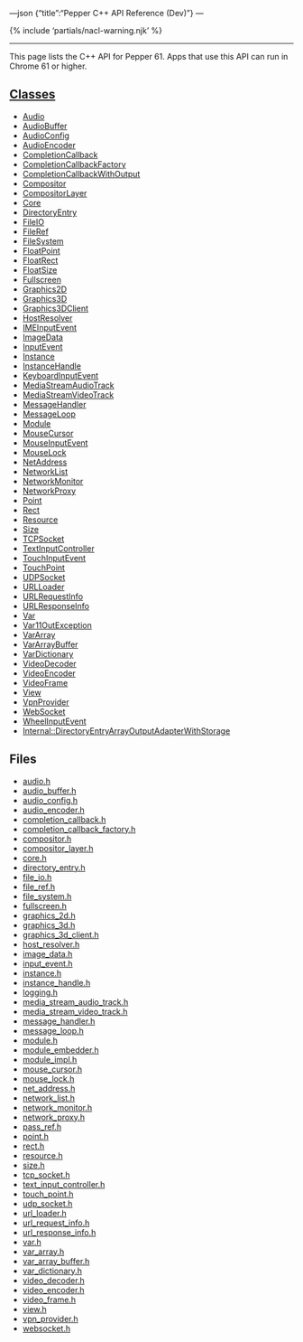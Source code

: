 —json {“title”:“Pepper C++ API Reference (Dev)”} —

<span id="cpp-api-dev" class="target"><span id="pepper-dev-cpp-index"></span></span> {% include ‘partials/nacl-warning.njk’ %}

------------------------------------------------------------------------

This page lists the C++ API for Pepper 61. Apps that use this API can run in Chrome 61 or higher.

<a href="/docs/native-client/pepper_dev/cpp/inherits/" class="reference external">Classes</a>
---------------------------------------------------------------------------------------------

-   <a href="/docs/native-client/pepper_dev/cpp/classpp_1_1_audio/" class="reference external">Audio</a>
-   <a href="/docs/native-client/pepper_dev/cpp/classpp_1_1_audio_buffer/" class="reference external">AudioBuffer</a>
-   <a href="/docs/native-client/pepper_dev/cpp/classpp_1_1_audio_config/" class="reference external">AudioConfig</a>
-   <a href="/docs/native-client/pepper_dev/cpp/classpp_1_1_audio_encoder/" class="reference external">AudioEncoder</a>
-   <a href="/docs/native-client/pepper_dev/cpp/classpp_1_1_completion_callback/" class="reference external">CompletionCallback</a>
-   <a href="/docs/native-client/pepper_dev/cpp/classpp_1_1_completion_callback_factory/" class="reference external">CompletionCallbackFactory</a>
-   <a href="/docs/native-client/pepper_dev/cpp/classpp_1_1_completion_callback_with_output/" class="reference external">CompletionCallbackWithOutput</a>
-   <a href="/docs/native-client/pepper_dev/cpp/classpp_1_1_compositor/" class="reference external">Compositor</a>
-   <a href="/docs/native-client/pepper_dev/cpp/classpp_1_1_compositor_layer/" class="reference external">CompositorLayer</a>
-   <a href="/docs/native-client/pepper_dev/cpp/classpp_1_1_core/" class="reference external">Core</a>
-   <a href="/docs/native-client/pepper_dev/cpp/classpp_1_1_directory_entry/" class="reference external">DirectoryEntry</a>
-   <a href="/docs/native-client/pepper_dev/cpp/classpp_1_1_file_i_o/" class="reference external">FileIO</a>
-   <a href="/docs/native-client/pepper_dev/cpp/classpp_1_1_file_ref/" class="reference external">FileRef</a>
-   <a href="/docs/native-client/pepper_dev/cpp/classpp_1_1_file_system/" class="reference external">FileSystem</a>
-   <a href="/docs/native-client/pepper_dev/cpp/classpp_1_1_float_point/" class="reference external">FloatPoint</a>
-   <a href="/docs/native-client/pepper_dev/cpp/classpp_1_1_float_rect/" class="reference external">FloatRect</a>
-   <a href="/docs/native-client/pepper_dev/cpp/classpp_1_1_float_size/" class="reference external">FloatSize</a>
-   <a href="/docs/native-client/pepper_dev/cpp/classpp_1_1_fullscreen/" class="reference external">Fullscreen</a>
-   <a href="/docs/native-client/pepper_dev/cpp/classpp_1_1_graphics2_d/" class="reference external">Graphics2D</a>
-   <a href="/docs/native-client/pepper_dev/cpp/classpp_1_1_graphics3_d/" class="reference external">Graphics3D</a>
-   <a href="/docs/native-client/pepper_dev/cpp/classpp_1_1_graphics3_d_client/" class="reference external">Graphics3DClient</a>
-   <a href="/docs/native-client/pepper_dev/cpp/classpp_1_1_host_resolver/" class="reference external">HostResolver</a>
-   <a href="/docs/native-client/pepper_dev/cpp/classpp_1_1_i_m_e_input_event/" class="reference external">IMEInputEvent</a>
-   <a href="/docs/native-client/pepper_dev/cpp/classpp_1_1_image_data/" class="reference external">ImageData</a>
-   <a href="/docs/native-client/pepper_dev/cpp/classpp_1_1_input_event/" class="reference external">InputEvent</a>
-   <a href="/docs/native-client/pepper_dev/cpp/classpp_1_1_instance/" class="reference external">Instance</a>
-   <a href="/docs/native-client/pepper_dev/cpp/classpp_1_1_instance_handle/" class="reference external">InstanceHandle</a>
-   <a href="/docs/native-client/pepper_dev/cpp/classpp_1_1_keyboard_input_event/" class="reference external">KeyboardInputEvent</a>
-   <a href="/docs/native-client/pepper_dev/cpp/classpp_1_1_media_stream_audio_track/" class="reference external">MediaStreamAudioTrack</a>
-   <a href="/docs/native-client/pepper_dev/cpp/classpp_1_1_media_stream_video_track/" class="reference external">MediaStreamVideoTrack</a>
-   <a href="/docs/native-client/pepper_dev/cpp/classpp_1_1_message_handler/" class="reference external">MessageHandler</a>
-   <a href="/docs/native-client/pepper_dev/cpp/classpp_1_1_message_loop/" class="reference external">MessageLoop</a>
-   <a href="/docs/native-client/pepper_dev/cpp/classpp_1_1_module/" class="reference external">Module</a>
-   <a href="/docs/native-client/pepper_dev/cpp/classpp_1_1_mouse_cursor/" class="reference external">MouseCursor</a>
-   <a href="/docs/native-client/pepper_dev/cpp/classpp_1_1_mouse_input_event/" class="reference external">MouseInputEvent</a>
-   <a href="/docs/native-client/pepper_dev/cpp/classpp_1_1_mouse_lock/" class="reference external">MouseLock</a>
-   <a href="/docs/native-client/pepper_dev/cpp/classpp_1_1_net_address/" class="reference external">NetAddress</a>
-   <a href="/docs/native-client/pepper_dev/cpp/classpp_1_1_network_list/" class="reference external">NetworkList</a>
-   <a href="/docs/native-client/pepper_dev/cpp/classpp_1_1_network_monitor/" class="reference external">NetworkMonitor</a>
-   <a href="/docs/native-client/pepper_dev/cpp/classpp_1_1_network_proxy/" class="reference external">NetworkProxy</a>
-   <a href="/docs/native-client/pepper_dev/cpp/classpp_1_1_point/" class="reference external">Point</a>
-   <a href="/docs/native-client/pepper_dev/cpp/classpp_1_1_rect/" class="reference external">Rect</a>
-   <a href="/docs/native-client/pepper_dev/cpp/classpp_1_1_resource/" class="reference external">Resource</a>
-   <a href="/docs/native-client/pepper_dev/cpp/classpp_1_1_size/" class="reference external">Size</a>
-   <a href="/docs/native-client/pepper_dev/cpp/classpp_1_1_t_c_p_socket/" class="reference external">TCPSocket</a>
-   <a href="/docs/native-client/pepper_dev/cpp/classpp_1_1_text_input_controller/" class="reference external">TextInputController</a>
-   <a href="/docs/native-client/pepper_dev/cpp/classpp_1_1_touch_input_event/" class="reference external">TouchInputEvent</a>
-   <a href="/docs/native-client/pepper_dev/cpp/classpp_1_1_touch_point/" class="reference external">TouchPoint</a>
-   <a href="/docs/native-client/pepper_dev/cpp/classpp_1_1_u_d_p_socket/" class="reference external">UDPSocket</a>
-   <a href="/docs/native-client/pepper_dev/cpp/classpp_1_1_u_r_l_loader/" class="reference external">URLLoader</a>
-   <a href="/docs/native-client/pepper_dev/cpp/classpp_1_1_u_r_l_request_info/" class="reference external">URLRequestInfo</a>
-   <a href="/docs/native-client/pepper_dev/cpp/classpp_1_1_u_r_l_response_info/" class="reference external">URLResponseInfo</a>
-   <a href="/docs/native-client/pepper_dev/cpp/classpp_1_1_var/" class="reference external">Var</a>
-   <a href="/docs/native-client/pepper_dev/cpp/classpp_1_1_var_1_1_out_exception/" class="reference external">Var11OutException</a>
-   <a href="/docs/native-client/pepper_dev/cpp/classpp_1_1_var_array/" class="reference external">VarArray</a>
-   <a href="/docs/native-client/pepper_dev/cpp/classpp_1_1_var_array_buffer/" class="reference external">VarArrayBuffer</a>
-   <a href="/docs/native-client/pepper_dev/cpp/classpp_1_1_var_dictionary/" class="reference external">VarDictionary</a>
-   <a href="/docs/native-client/pepper_dev/cpp/classpp_1_1_video_decoder/" class="reference external">VideoDecoder</a>
-   <a href="/docs/native-client/pepper_dev/cpp/classpp_1_1_video_encoder/" class="reference external">VideoEncoder</a>
-   <a href="/docs/native-client/pepper_dev/cpp/classpp_1_1_video_frame/" class="reference external">VideoFrame</a>
-   <a href="/docs/native-client/pepper_dev/cpp/classpp_1_1_view/" class="reference external">View</a>
-   <a href="/docs/native-client/pepper_dev/cpp/classpp_1_1_vpn_provider/" class="reference external">VpnProvider</a>
-   <a href="/docs/native-client/pepper_dev/cpp/classpp_1_1_web_socket/" class="reference external">WebSocket</a>
-   <a href="/docs/native-client/pepper_dev/cpp/classpp_1_1_wheel_input_event/" class="reference external">WheelInputEvent</a>
-   <a href="/docs/native-client/pepper_dev/cpp/classpp_1_1internal_1_1_directory_entry_array_output_adapter_with_storage/" class="reference external">Internal::DirectoryEntryArrayOutputAdapterWithStorage</a>

Files
-----

-   <a href="/docs/native-client/pepper_dev/cpp/audio_8h/" class="reference external">audio.h</a>
-   <a href="/docs/native-client/pepper_dev/cpp/audio__buffer_8h/" class="reference external">audio_buffer.h</a>
-   <a href="/docs/native-client/pepper_dev/cpp/audio__config_8h/" class="reference external">audio_config.h</a>
-   <a href="/docs/native-client/pepper_dev/cpp/audio__encoder_8h/" class="reference external">audio_encoder.h</a>
-   <a href="/docs/native-client/pepper_dev/cpp/completion__callback_8h/" class="reference external">completion_callback.h</a>
-   <a href="/docs/native-client/pepper_dev/cpp/completion__callback__factory_8h/" class="reference external">completion_callback_factory.h</a>
-   <a href="/docs/native-client/pepper_dev/cpp/compositor_8h/" class="reference external">compositor.h</a>
-   <a href="/docs/native-client/pepper_dev/cpp/compositor__layer_8h/" class="reference external">compositor_layer.h</a>
-   <a href="/docs/native-client/pepper_dev/cpp/core_8h/" class="reference external">core.h</a>
-   <a href="/docs/native-client/pepper_dev/cpp/directory__entry_8h/" class="reference external">directory_entry.h</a>
-   <a href="/docs/native-client/pepper_dev/cpp/file__io_8h/" class="reference external">file_io.h</a>
-   <a href="/docs/native-client/pepper_dev/cpp/file__ref_8h/" class="reference external">file_ref.h</a>
-   <a href="/docs/native-client/pepper_dev/cpp/file__system_8h/" class="reference external">file_system.h</a>
-   <a href="/docs/native-client/pepper_dev/cpp/fullscreen_8h/" class="reference external">fullscreen.h</a>
-   <a href="/docs/native-client/pepper_dev/cpp/graphics__2d_8h/" class="reference external">graphics_2d.h</a>
-   <a href="/docs/native-client/pepper_dev/cpp/graphics__3d_8h/" class="reference external">graphics_3d.h</a>
-   <a href="/docs/native-client/pepper_dev/cpp/graphics__3d__client_8h/" class="reference external">graphics_3d_client.h</a>
-   <a href="/docs/native-client/pepper_dev/cpp/host__resolver_8h/" class="reference external">host_resolver.h</a>
-   <a href="/docs/native-client/pepper_dev/cpp/image__data_8h/" class="reference external">image_data.h</a>
-   <a href="/docs/native-client/pepper_dev/cpp/input__event_8h/" class="reference external">input_event.h</a>
-   <a href="/docs/native-client/pepper_dev/cpp/instance_8h/" class="reference external">instance.h</a>
-   <a href="/docs/native-client/pepper_dev/cpp/instance__handle_8h/" class="reference external">instance_handle.h</a>
-   <a href="/docs/native-client/pepper_dev/cpp/logging_8h/" class="reference external">logging.h</a>
-   <a href="/docs/native-client/pepper_dev/cpp/media__stream__audio__track_8h/" class="reference external">media_stream_audio_track.h</a>
-   <a href="/docs/native-client/pepper_dev/cpp/media__stream__video__track_8h/" class="reference external">media_stream_video_track.h</a>
-   <a href="/docs/native-client/pepper_dev/cpp/message__handler_8h/" class="reference external">message_handler.h</a>
-   <a href="/docs/native-client/pepper_dev/cpp/message__loop_8h/" class="reference external">message_loop.h</a>
-   <a href="/docs/native-client/pepper_dev/cpp/module_8h/" class="reference external">module.h</a>
-   <a href="/docs/native-client/pepper_dev/cpp/module__embedder_8h/" class="reference external">module_embedder.h</a>
-   <a href="/docs/native-client/pepper_dev/cpp/module__impl_8h/" class="reference external">module_impl.h</a>
-   <a href="/docs/native-client/pepper_dev/cpp/mouse__cursor_8h/" class="reference external">mouse_cursor.h</a>
-   <a href="/docs/native-client/pepper_dev/cpp/mouse__lock_8h/" class="reference external">mouse_lock.h</a>
-   <a href="/docs/native-client/pepper_dev/cpp/net__address_8h/" class="reference external">net_address.h</a>
-   <a href="/docs/native-client/pepper_dev/cpp/network__list_8h/" class="reference external">network_list.h</a>
-   <a href="/docs/native-client/pepper_dev/cpp/network__monitor_8h/" class="reference external">network_monitor.h</a>
-   <a href="/docs/native-client/pepper_dev/cpp/network__proxy_8h/" class="reference external">network_proxy.h</a>
-   <a href="/docs/native-client/pepper_dev/cpp/pass__ref_8h/" class="reference external">pass_ref.h</a>
-   <a href="/docs/native-client/pepper_dev/cpp/point_8h/" class="reference external">point.h</a>
-   <a href="/docs/native-client/pepper_dev/cpp/rect_8h/" class="reference external">rect.h</a>
-   <a href="/docs/native-client/pepper_dev/cpp/resource_8h/" class="reference external">resource.h</a>
-   <a href="/docs/native-client/pepper_dev/cpp/size_8h/" class="reference external">size.h</a>
-   <a href="/docs/native-client/pepper_dev/cpp/tcp__socket_8h/" class="reference external">tcp_socket.h</a>
-   <a href="/docs/native-client/pepper_dev/cpp/text__input__controller_8h/" class="reference external">text_input_controller.h</a>
-   <a href="/docs/native-client/pepper_dev/cpp/touch__point_8h/" class="reference external">touch_point.h</a>
-   <a href="/docs/native-client/pepper_dev/cpp/udp__socket_8h/" class="reference external">udp_socket.h</a>
-   <a href="/docs/native-client/pepper_dev/cpp/url__loader_8h/" class="reference external">url_loader.h</a>
-   <a href="/docs/native-client/pepper_dev/cpp/url__request__info_8h/" class="reference external">url_request_info.h</a>
-   <a href="/docs/native-client/pepper_dev/cpp/url__response__info_8h/" class="reference external">url_response_info.h</a>
-   <a href="/docs/native-client/pepper_dev/cpp/var_8h/" class="reference external">var.h</a>
-   <a href="/docs/native-client/pepper_dev/cpp/var__array_8h/" class="reference external">var_array.h</a>
-   <a href="/docs/native-client/pepper_dev/cpp/var__array__buffer_8h/" class="reference external">var_array_buffer.h</a>
-   <a href="/docs/native-client/pepper_dev/cpp/var__dictionary_8h/" class="reference external">var_dictionary.h</a>
-   <a href="/docs/native-client/pepper_dev/cpp/video__decoder_8h/" class="reference external">video_decoder.h</a>
-   <a href="/docs/native-client/pepper_dev/cpp/video__encoder_8h/" class="reference external">video_encoder.h</a>
-   <a href="/docs/native-client/pepper_dev/cpp/video__frame_8h/" class="reference external">video_frame.h</a>
-   <a href="/docs/native-client/pepper_dev/cpp/view_8h/" class="reference external">view.h</a>
-   <a href="/docs/native-client/pepper_dev/cpp/vpn__provider_8h/" class="reference external">vpn_provider.h</a>
-   <a href="/docs/native-client/pepper_dev/cpp/websocket_8h/" class="reference external">websocket.h</a>
